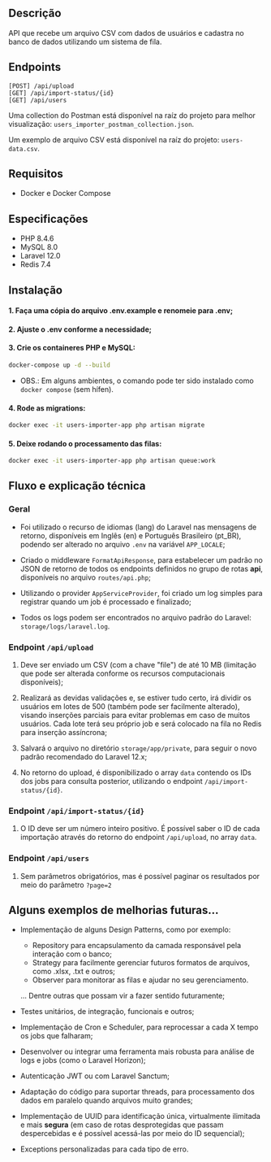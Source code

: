## Descrição

API que recebe um arquivo CSV com dados de usuários e cadastra no banco de dados utilizando um sistema de fila.

## Endpoints
```
[POST] /api/upload
[GET] /api/import-status/{id}
[GET] /api/users
```

Uma collection do Postman está disponível na raíz do projeto para melhor visualização: ``users_importer_postman_collection.json``.

Um exemplo de arquivo CSV está disponível na raíz do projeto: ``users-data.csv``.

## Requisitos
- Docker e Docker Compose

## Especificações
- PHP 8.4.6
- MySQL 8.0
- Laravel 12.0
- Redis 7.4


## Instalação
#### 1. Faça uma cópia do arquivo .env.example e renomeie para .env;
#### 2. Ajuste o .env conforme a necessidade;
#### 3. Crie os containeres PHP e MySQL:

```bash
docker-compose up -d --build
```
- OBS.: Em alguns ambientes, o comando pode ter sido instalado como `docker compose` (sem hífen).

#### 4. Rode as migrations:
```bash
docker exec -it users-importer-app php artisan migrate
```

#### 5. Deixe rodando o processamento das filas:
```bash
docker exec -it users-importer-app php artisan queue:work
```

## Fluxo e explicação técnica
### Geral
- Foi utilizado o recurso de idiomas (lang) do Laravel nas mensagens de retorno, disponíveis em Inglês (en) e Português Brasileiro (pt_BR), podendo ser alterado no arquivo `.env` na variável `APP_LOCALE`;

- Criado o middleware `FormatApiResponse`, para estabelecer um padrão no JSON de retorno de todos os endpoints definidos no grupo de rotas **api**, disponíveis no arquivo `routes/api.php`;

- Utilizando o provider ``AppServiceProvider``, foi criado um log simples para registrar quando um job é processado e finalizado;

- Todos os logs podem ser encontrados no arquivo padrão do Laravel: `storage/logs/laravel.log`.

### Endpoint ``/api/upload``
1. Deve ser enviado um CSV (com a chave "file") de até 10 MB (limitação que pode ser alterada conforme os recursos computacionais disponíveis);

2. Realizará as devidas validações e, se estiver tudo certo, irá dividir os usuários em lotes de 500 (também pode ser facilmente alterado), visando inserções parciais para evitar problemas em caso de muitos usuários. 
Cada lote terá seu próprio job e será colocado na fila no Redis para inserção assíncrona;

3. Salvará o arquivo no diretório ``storage/app/private``, para seguir o novo padrão recomendado do Laravel 12.x;

4. No retorno do upload, é disponibilizado o array ``data`` contendo os IDs dos jobs para consulta posterior, utilizando o endpoint ``/api/import-status/{id}``.

### Endpoint ``/api/import-status/{id}``
1. O ID deve ser um número inteiro positivo. É possível saber o ID de cada importação através do retorno do endpoint ``/api/upload``, no array ``data``.

### Endpoint ``/api/users``
1. Sem parâmetros obrigatórios, mas é possível paginar os resultados por meio do parâmetro `?page=2`

## Alguns exemplos de melhorias futuras...
- Implementação de alguns Design Patterns, como por exemplo:
    - Repository para encapsulamento da camada responsável pela interação com o banco;
    - Strategy para facilmente gerenciar futuros formatos de arquivos, como .xlsx, .txt e outros;
    - Observer para monitorar as filas e ajudar no seu gerenciamento.
    
    ... Dentre outras que possam vir a fazer sentido futuramente;
- Testes unitários, de integração, funcionais e outros;
- Implementação de Cron e Scheduler, para reprocessar a cada X tempo os jobs que falharam;
- Desenvolver ou integrar uma ferramenta mais robusta para análise de logs e jobs (como o Laravel Horizon);
- Autenticação JWT ou com Laravel Sanctum;
- Adaptação do código para suportar threads, para processamento dos dados em paralelo quando arquivos muito grandes;
- Implementação de UUID para identificação única, virtualmente ilimitada e mais **segura** (em caso de rotas desprotegidas que passam despercebidas e é possível acessá-las por meio do ID sequencial);
- Exceptions personalizadas para cada tipo de erro.
